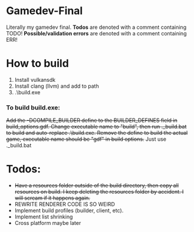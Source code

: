 ﻿# Gamedev-Final

Literally my gamedev final.
**Todos** are denoted with a comment containing TODO!
**Possible/validation errors** are denoted with a comment containing ERR!

# How to build
1. Install vulkansdk
2. Install clang (llvm) and add to path
3. .\build.exe

### To build build.exe:
~~Add the -DCOMPILE_BUILDER define to the BUILDER_DEFINES field in build_options.gdf. Change executable name to "build", then run .\_build.bat to build and auto-replace .\build.exe. Remove the define to build the actual game, executable name should be "gdf" in build options.~~
Just use .\_build.bat

# Todos:
- ~~Have a resources folder outside of the build directory, then copy all resources on build. I keep deleting the resources folder by accident. I will scream if it happens again.~~
- REWRITE RENDERER CODE IS SO WEIRD
- Implement build profiles (builder, client, etc). 
- Implement list shrinking
- Cross platform maybe later
